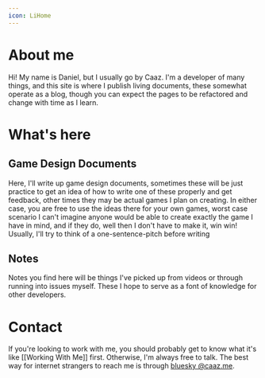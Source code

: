 ```yaml
---
icon: LiHome
---
```

# About me
Hi! My name is Daniel, but I usually go by Caaz. I'm a developer of many things, and this site is where I publish living documents, these somewhat operate as a blog, though you can expect the pages to be refactored and change with time as I learn. 

# What's here
## Game Design Documents
Here, I'll write up game design documents, sometimes these will be just practice to get an idea of how to write one of these properly and get feedback, other times they may be actual games I plan on creating. In either case, you are free to use the ideas there for your own games, worst case scenario I can't imagine anyone would be able to create exactly the game I have in mind, and if they do, well then I don't have to make it, win win!
Usually, I'll try to think of a one-sentence-pitch before writing

## Notes
Notes you find here will be things I've picked up from videos or through running into issues myself. These I hope to serve as a font of knowledge for other developers.

# Contact
If you're looking to work with me, you should probably get to know what it's like [[Working With Me]] first. Otherwise, I'm always free to talk. The best way for internet strangers to reach me is through [bluesky @caaz.me](https://bsky.app/profile/caaz.me). 